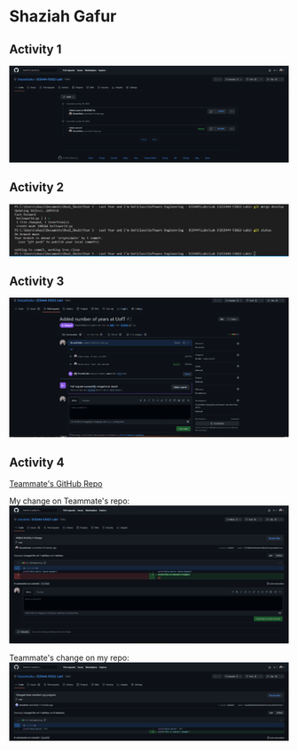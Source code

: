 # Shaziah Gafur

## Activity 1
![Screenshot](screenshot.png)

## Activity 2
![Screenshot](screenshot_of_merge.png)

## Activity 3
![Successful Merge](screenshot_merge_success.png)

## Activity 4
[Teammate's GitHub Repo](https://github.com/simrahnb/ECE444-F2022-Lab1)

My change on Teammate's repo:
![Activity 4: My change on Teammate's Repo](Activity4-1.png)

Teammate's change on my repo:
![Activity 4: Teammate's change](Activity4-2.png)

